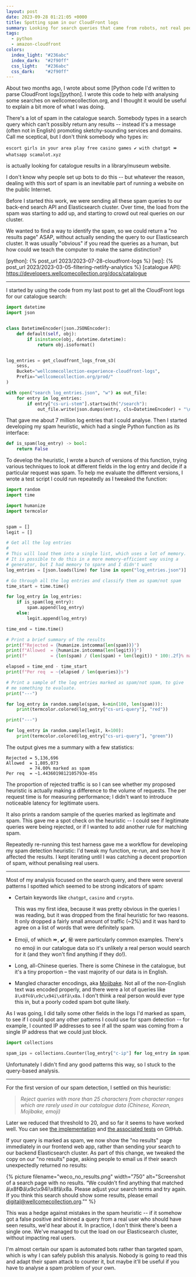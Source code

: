 ```yaml
---
layout: post
date: 2023-09-28 01:21:05 +0000
title: Spotting spam in our CloudFront logs
summary: Looking for search queries that came from robots, not real people.
tags: 
  - python
  - amazon-cloudfront
colors:
  index_light: "#236abc"
  index_dark:  "#2f90ff"
  css_light:   "#236abc"
  css_dark:    "#2f90ff"
---
```


About two months ago, I wrote about some [Python code I'd written to parse CloudFront logs][python].
I wrote this code to help with analysing some searches on wellcomecollection.org, and I thought it would be useful to explain a bit more of what I was doing.

There's a lot of spam in the catalogue search.
Somebody types in a search query which can't possibly return any results -- instead it's a message (often not in English) promoting sketchy-sounding services and domains.
Call me sceptical, but I don't think somebody who types in:

    escort girls in your area play free casino games ✔️ with chatgpt ⏩ whatsapp scamalot.xyz

is actually looking for catalogue results in a library/museum website.

I don't know why people set up bots to do this -- but whatever the reason, dealing with this sort of spam is an inevitable part of running a website on the public Internet.

Before I started this work, we were sending all these spam queries to our back-end search API and Elasticsearch cluster.
Over time, the load from the spam was starting to add up, and starting to crowd out real queries on our cluster.

We wanted to find a way to identify the spam, so we could return a "no results page" ASAP, without actually sending the query to our Elasticsearch cluster.
It was usually "obvious" if you read the queries as a human, but how could we teach the computer to make the same distinction?

[python]: {% post_url 2023/2023-07-28-cloudfront-logs %}
[wp]: {% post_url 2023/2023-03-05-filtering-netlify-analytics %}
[catalogue API]: https://developers.wellcomecollection.org/docs/catalogue

---

I started by using the code from my last post to get all the CloudFront logs for our catalogue search:

```python
import datetime
import json


class DatetimeEncoder(json.JSONEncoder):
    def default(self, obj):
        if isinstance(obj, datetime.datetime):
            return obj.isoformat()


log_entries = get_cloudfront_logs_from_s3(
    sess,
    Bucket="wellcomecollection-experience-cloudfront-logs",
    Prefix="wellcomecollection.org/prod/"
)

with open("search_log_entries.json", "w") as out_file:
    for entry in log_entries:
        if entry["cs-uri-stem"].startswith("/search"):
            out_file.write(json.dumps(entry, cls=DatetimeEncoder) + "\n")
```

That gave me about 7 million log entries that I could analyse.
Then I started developing my spam heuristic, which had a single Python function as its interface:

```python
def is_spam(log_entry) -> bool:
    return False
```

To develop the heuristic, I wrote a bunch of versions of this function, trying various techniques to look at different fields in the log entry and decide if a particular request was spam.
To help me evaluate the different versions, I wrote a test script I could run repeatedly as I tweaked the function:

```python
import random
import time

import humanize
import termcolor


spam = []
legit = []

# Get all the log entries
#
# This will load them into a single list, which uses a lot of memory.
# It is possible to do this in a more memory-efficient way using a
# generator, but I had memory to spare and I didn't want
log_entries = [json.loads(line) for line in open("log_entries.json")]

# Go through all the log entries and classify them as spam/not spam
time_start = time.time()

for log_entry in log_entries:
    if is_spam(log_entry):
        spam.append(log_entry)
    else:
        legit.append(log_entry)

time_end = time.time()

# Print a brief summary of the results
print(f"Rejected = {humanize.intcomma(len(spam))}")
print(f"Allowed  = {humanize.intcomma(len(legit))}")
print(f"         = {len(spam) / (len(spam) + len(legit)) * 100:.2f}% marked as spam")

elapsed = time_end - time_start
print(f"Per req  = ~{elapsed / len(queries)}s")

# Print a sample of the log entries marked as spam/not spam, to give
# me something to evaluate.
print("---")

for log_entry in random.sample(spam, k=min(100, len(spam))):
    print(termcolor.colored(log_entry["cs-uri-query"], "red"))

print("---")

for log_entry in random.sample(legit, k=100):
    print(termcolor.colored(log_entry["cs-uri-query"], "green"))
```

The output gives me a summary with a few statistics:

```
Rejected = 5,136,696
Allowed  = 1,805,073
         = 74.00% marked as spam
Per req  = ~1.4436019812105793e-05s
```

The proportion of rejected traffic is so I can see whether my proposed heuristic is actually making a difference to the volume of requests.
The per request time is for measuring performance; I didn't want to introduce noticeable latency for legitimate users.

It also prints a random sample of the queries marked as legitimate and spam.
This gave me a spot check on the heuristic -- I could see if legitimate queries were being rejected, or if I wanted to add another rule for matching spam.

Repeatedly re-running this test harness gave me a workflow for developing my spam detection heuristic: I'd tweak my function, re-run, and see how it affected the results.
I kept iterating until I was catching a decent proportion of spam, without penalising real users.

---

Most of my analysis focused on the search query, and there were several patterns I spotted which seemed to be strong indicators of spam:

*   Certain keywords like `chatgpt`, `casino` and `crypto`.

    This was my first idea, because it was pretty obvious in the queries I was reading, but it was dropped from the final heuristic for two reasons.
    It only dropped a fairly small amount of traffic (~2%) and it was hard to agree on a list of words that were definitely spam.

*   Emoji, of which ⏩, ✔️, ㊙️ were particularly common examples.
    There's no emoji in our catalogue data so it's unlikely a real person would search for it (and they won't find anything if they do!).

*   Long, all-Chinese queries.
    There is some Chinese in the catalogue, but it's a tiny proportion –  the vast majority of our data is in English.

*   Mangled character encodings, aka [Mojibake].
    Not all of the non-English text was encoded properly, and there were a lot of queries like `â\x8f©â\x9c\x94ï\x8fã\x8a`.
    I don't think a real person would ever type this in, but a poorly coded spam bot quite likely.

As I was going, I did tally some other fields in the logs I'd marked as spam, to see if I could spot any other patterns I could use for spam detection -- for example, I counted IP addresses to see if all the spam was coming from a single IP address that we could just block.

```python
import collections

spam_ips = collections.Counter(log_entry["c-ip"] for log_entry in spam)
```

Unfortunately I didn't find any good patterns this way, so I stuck to the query-based analysis.

[Mojibake]: https://en.wikipedia.org/wiki/Mojibake

---

For the first version of our spam detection, I settled on this heuristic:

> *Reject queries with more than 25 characters from character ranges which are rarely used in our catalogue data (Chinese, Korean, Mojibake, emoji)*

Later we reduced that threshold to 20, and so far it seems to have worked well.
You can see [the implementation][impl] and [the associated tests][tests] on GitHub.

If your query is marked as spam, we now show the "no results" page immediately in our frontend web app, rather than sending your search to our backend Elasticsearch cluster.
As part of this change, we tweaked the copy on our "no results" page, asking people to email us if their search unexpectedly returned no results:

{%
  picture
  filename="weco_no_results.png"
  width="750"
  alt="Screenshot of a search page with no results. “We couldn’t find anything that matched â\x8f©â\x9c\x94ï\x8fã\x8a. Please adjust your search terms and try again. If you think this search should show some results, please email digital@wellcomecollection.org.”"
%}

This was a hedge against mistakes in the spam heuristic -- if it somehow got a false positive and binned a query from a real user who should have seen results, we'd hear about it.
In practice, I don't think there's been a single one.
We've managed to cut the load on our Elasticsearch cluster, without impacting real users.

I'm almost certain our spam is automated bots rather than targeted spam, which is why I can safely publish this analysis.
Nobody is going to read this and adapt their spam attack to counter it, but maybe it'll be useful if you have to analyse a spam problem of your own.

[impl]: https://github.com/wellcomecollection/wellcomecollection.org/blob/509ef612b7a0ff4003f358ab2c637c544c0c870b/content/webapp/utils/spam-detector.ts#L94
[tests]: https://github.com/wellcomecollection/wellcomecollection.org/blob/509ef612b7a0ff4003f358ab2c637c544c0c870b/content/webapp/utils/spam-detector.test.ts
